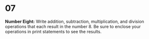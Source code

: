 # 07
**Number Eight:** Write addition, subtraction, multiplication, and division operations that each result in the number 8. Be sure to enclose your operations in print statements to see the results. 